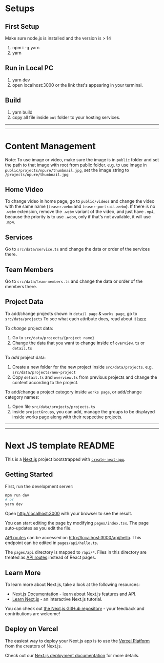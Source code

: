 # Setups

## First Setup

Make sure node.js is installed and the version is > 14

1. npm i -g yarn
2. yarn

## Run in Local PC

1. yarn dev
2. open localhost:3000 or the link that's appearing in your terminal.

## Build

1. yarn build
2. copy all file inside `out` folder to your hosting services.

---

---

# Content Management

Note: To use image or video, make sure the image is in `public` folder and set the path to that image with root from public folder.
e.g. to use image in `public/projects/npure/thumbnail.jpg`, set the image string to `/projects/npure/thumbnail.jpg`

## Home Video

To change video in home page, go to `public/videos` and change the video with the same name (`teaser.webm` and `teaser-portrait.webm`).
If there is no `.webm` extension, remove the `.webm` variant of the video, and just have `.mp4`, because the priority is to use `.webm`,
only if that's not available, it will use `.mp4`.

## Services

Go to `src/data/service.ts` and change the data or order of the services there.

## Team Members

Go to `src/data/team-members.ts` and change the data or order of the members there.

## Project Data

To add/change projects shown in `detail page` & `works page`, go to `src/data/projects`
To see what each attribute does, read about it [here](./src/data/projects/README.md)

To _change_ project data:

1. Go to `src/data/projects/{project name}`
2. Change the data that you want to change inside of `overview.ts` or `detail.ts`

To _add_ project data:

1. Create a new folder for the new project inside `src/data/projects`. e.g. `src/data/projects/new-project`
2. Copy `detail.ts` and `overview.ts` from previous projects and change the content according to the project.

To add/change a project category inside `works page`, or add/change category names:

1. Open file `src/data/projects/projects.ts`
2. Inside `projectGroups`, you can add, manage the groups to be displayed inside works page along with their respective projects.

---

---

# Next JS template README

This is a [Next.js](https://nextjs.org/) project bootstrapped with [`create-next-app`](https://github.com/vercel/next.js/tree/canary/packages/create-next-app).

## Getting Started

First, run the development server:

```bash
npm run dev
# or
yarn dev
```

Open [http://localhost:3000](http://localhost:3000) with your browser to see the result.

You can start editing the page by modifying `pages/index.tsx`. The page auto-updates as you edit the file.

[API routes](https://nextjs.org/docs/api-routes/introduction) can be accessed on [http://localhost:3000/api/hello](http://localhost:3000/api/hello). This endpoint can be edited in `pages/api/hello.ts`.

The `pages/api` directory is mapped to `/api/*`. Files in this directory are treated as [API routes](https://nextjs.org/docs/api-routes/introduction) instead of React pages.

## Learn More

To learn more about Next.js, take a look at the following resources:

- [Next.js Documentation](https://nextjs.org/docs) - learn about Next.js features and API.
- [Learn Next.js](https://nextjs.org/learn) - an interactive Next.js tutorial.

You can check out [the Next.js GitHub repository](https://github.com/vercel/next.js/) - your feedback and contributions are welcome!

## Deploy on Vercel

The easiest way to deploy your Next.js app is to use the [Vercel Platform](https://vercel.com/new?utm_medium=default-template&filter=next.js&utm_source=create-next-app&utm_campaign=create-next-app-readme) from the creators of Next.js.

Check out our [Next.js deployment documentation](https://nextjs.org/docs/deployment) for more details.
